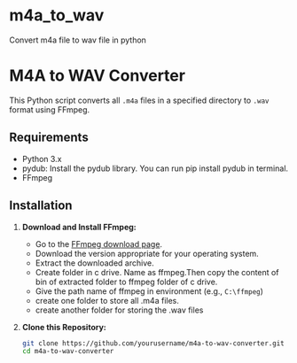 # m4a_to_wav
Convert m4a file to wav file in python
# M4A to WAV Converter

This Python script converts all `.m4a` files in a specified directory to `.wav` format using FFmpeg.

## Requirements

- Python 3.x
- pydub: Install the pydub library. You can run  pip install pydub in terminal.
- FFmpeg

## Installation

1. **Download and Install FFmpeg:**
   - Go to the [FFmpeg download page](https://ffmpeg.org/download.html).
   - Download the version appropriate for your operating system.
   - Extract the downloaded archive.
   - Create folder in c drive. Name as ffmpeg.Then copy the content of bin of extracted folder to ffmpeg folder of c drive.
   - Give the path name of ffmpeg in environment (e.g., `C:\ffmpeg`)
   - create one folder to store all .m4a files.
   - create another folder for storing the .wav files
   

2. **Clone this Repository:**
   ```bash
   git clone https://github.com/yourusername/m4a-to-wav-converter.git
   cd m4a-to-wav-converter
